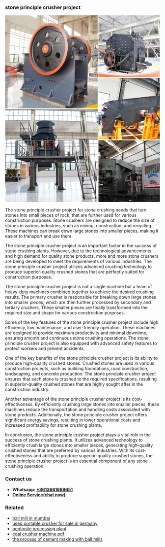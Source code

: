 <h3>stone principle crusher project</h3><img src='1706773752.jpg' alt=''><p>The stone principle crusher project for stone crushing needs that turn stones into small pieces of rock, that are further used for various construction purposes. Stone crushers are designed to reduce the size of stones in various industries, such as mining, construction, and recycling. These machines can break down large stones into smaller pieces, making it easier to transport and use them.</p><p>The stone principle crusher project is an important factor in the success of stone crushing plants. However, due to the technological advancements and high demand for quality stone products, more and more stone crushers are being developed to meet the requirements of various industries. The stone principle crusher project utilizes advanced crushing technology to produce superior-quality crushed stones that are perfectly suited for construction purposes.</p><p>The stone principle crusher project is not a single machine but a team of heavy-duty machines combined together to achieve the desired crushing results. The primary crusher is responsible for breaking down large stones into smaller pieces, which are then further processed by secondary and tertiary crushers. These smaller pieces are finally transformed into the required size and shape for various construction purposes.</p><p>Some of the key features of the stone principle crusher project include high efficiency, low maintenance, and user-friendly operation. These machines are designed to provide maximum productivity and minimal downtime, ensuring smooth and continuous stone crushing operations. The stone principle crusher project is also equipped with advanced safety features to protect workers and prevent accidents.</p><p>One of the key benefits of the stone principle crusher project is its ability to produce high-quality crushed stones. Crushed stones are used in various construction projects, such as building foundations, road construction, landscaping, and concrete production. The stone principle crusher project ensures that each stone is crushed to the required specifications, resulting in superior-quality crushed stones that are highly sought after in the construction industry.</p><p>Another advantage of the stone principle crusher project is its cost-effectiveness. By efficiently crushing large stones into smaller pieces, these machines reduce the transportation and handling costs associated with stone products. Additionally, the stone principle crusher project offers significant energy savings, resulting in lower operational costs and increased profitability for stone crushing plants.</p><p>In conclusion, the stone principle crusher project plays a vital role in the success of stone crushing plants. It utilizes advanced technology to efficiently crush large stones into smaller pieces, generating high-quality crushed stones that are preferred by various industries. With its cost-effectiveness and ability to produce superior-quality crushed stones, the stone principle crusher project is an essential component of any stone crushing operation.</p><h3>Contact us</h3><ul><li><strong>Whatsapp:&nbsp;<a href="https://wa.me/8613661969651">+8613661969651</a></strong></li><li><a href="https://swt.shibang-china.com/?git&amp;zhl&amp;stone principle crusher project"><strong>Online Service(chat now)</strong></a></li></ul><h3>Related</h3><ul><li><a href='ball mill in mumbai.md'>ball mill in mumbai</a></li><li><a href='used portable crusher for sale in germany.md'>used portable crusher for sale in germany</a></li><li><a href='bentonite processing plant.md'>bentonite processing plant</a></li><li><a href='coal crusher machine pdf.md'>coal crusher machine pdf</a></li><li><a href='the process of cement making with ball mills.md'>the process of cement making with ball mills</a></li></ul>